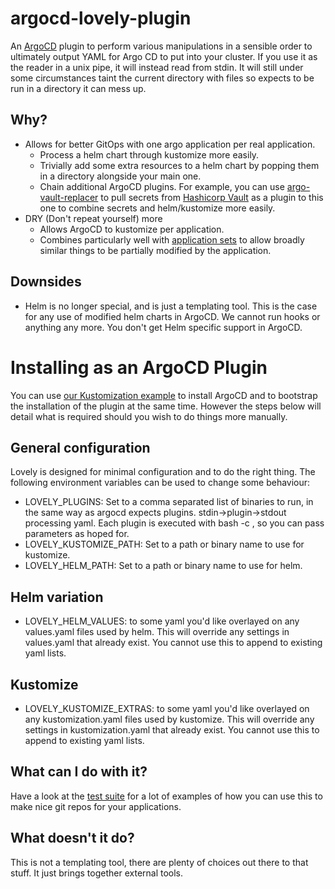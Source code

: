 # argocd-lovely-plugin
An [ArgoCD](https://argoproj.github.io/argo-cd/) plugin to perform various manipulations in a sensible order to ultimately output YAML for Argo CD to put into your cluster. If you use it as the reader in a unix pipe, it will instead read from stdin. It will still under some circumstances taint the current directory with files so expects to be run in a directory it can mess up.

## Why?
- Allows for better GitOps with one argo application per real application.
  - Process a helm chart through kustomize more easily.
  - Trivially add some extra resources to a helm chart by popping them in a directory alongside your main one.
  - Chain additional ArgoCD plugins. For example, you can use [argo-vault-replacer](https://github.com/crumbhole/argocd-vault-replacer) to pull secrets from [Hashicorp Vault](https://www.vaultproject.io/) as a plugin to this one to combine secrets and helm/kustomize more easily.
- DRY (Don't repeat yourself) more
  - Allows ArgoCD to kustomize per application.
  - Combines particularly well with [application sets](https://argocd-applicationset.readthedocs.io/en/stable/) to allow broadly similar things to be partially modified by the application.

## Downsides
- Helm is no longer special, and is just a templating tool. This is the case for any use of modified helm charts in ArgoCD. We cannot run hooks or anything any more. You don't get Helm specific support in ArgoCD.

# Installing as an ArgoCD Plugin
You can use [our Kustomization example](https://github.com/crumbhole/argocd-lovely-plugin/tree/main/examples/kustomize/argocd) to install ArgoCD and to bootstrap the installation of the plugin at the same time. However the steps below will detail what is required should you wish to do things more manually.

## General configuration
Lovely is designed for minimal configuration and to do the right thing. The following environment variables can be used to change some behaviour:
- LOVELY_PLUGINS: Set to a comma separated list of binaries to run, in the same way as argocd expects plugins. stdin->plugin->stdout processing yaml. Each plugin is executed with bash -c <plugin and parameters>, so you can pass parameters as hoped for.
- LOVELY_KUSTOMIZE_PATH: Set to a path or binary name to use for kustomize.
- LOVELY_HELM_PATH: Set to a path or binary name to use for helm.

## Helm variation
- LOVELY_HELM_VALUES: to some yaml you'd like overlayed on any values.yaml files used by helm. This will override any settings in values.yaml that already exist. You cannot use this to append to existing yaml lists.

## Kustomize
- LOVELY_KUSTOMIZE_EXTRAS: to some yaml you'd like overlayed on any kustomization.yaml files used by kustomize. This will override any settings in kustomization.yaml that already exist. You cannot use this to append to existing yaml lists.

## What can I do with it?
Have a look at the [test suite](test/README.md) for a lot of examples of how you can use this to make nice git repos for your applications.

## What doesn't it do?
This is not a templating tool, there are plenty of choices out there to that stuff. It just brings together external tools.
